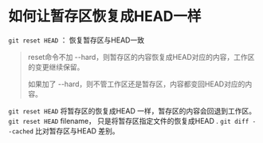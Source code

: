 <!--
 * @Author: Binqi Ni
 * @Date: 2021-09-30 17:04:02
 * @LastEditTime: 2021-09-30 17:04:02
 * @LastEditors: Binqi Ni
 * @FilePath: /Git-learning/02_独自使用Git时的常见场景 (16讲)/21_如何让暂存区恢复成HEAD一样.md
-->

# 如何让暂存区恢复成HEAD一样

`git reset HEAD` ： 恢复暂存区与HEAD一致

> reset命令不加 --hard，则暂存区的内容恢复成HEAD对应的内容，工作区的变更继续保留。
>
> 如果加了 --hard，则不管工作区还是暂存区，内容都变回HEAD对应的内容。

`git reset HEAD` 将暂存区的恢复成HEAD 一样，暂存区的内容会回退到工作区。
`git reset HEAD` filename， 只是将暂存区指定文件的恢复成HEAD .
`git diff --cached` 比对暂存区与HEAD 差别。

